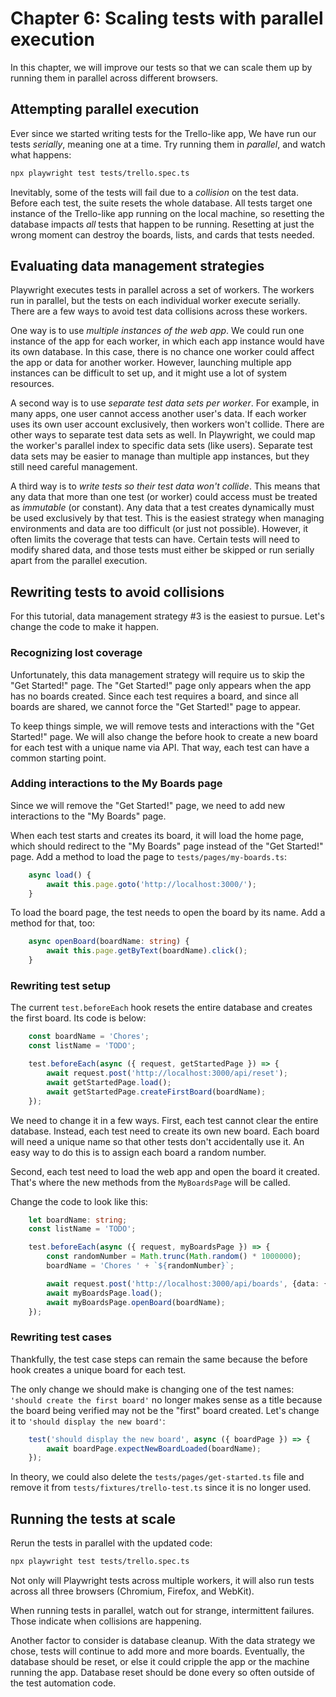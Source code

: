 # Chapter 6: Scaling tests with parallel execution

In this chapter,
we will improve our tests so that we can scale them up
by running them in parallel across different browsers.


## Attempting parallel execution

Ever since we started writing tests for the Trello-like app,
We have run our tests *serially*, meaning one at a time.
Try running them in *parallel*, and watch what happens:

```sh
npx playwright test tests/trello.spec.ts
```

Inevitably, some of the tests will fail due to a *collision* on the test data.
Before each test, the suite resets the whole database.
All tests target one instance of the Trello-like app running on the local machine,
so resetting the database impacts *all* tests that happen to be running.
Resetting at just the wrong moment can destroy the boards, lists, and cards that tests needed.


## Evaluating data management strategies

Playwright executes tests in parallel across a set of workers.
The workers run in parallel, but the tests on each individual worker execute serially.
There are a few ways to avoid test data collisions across these workers.

One way is to use *multiple instances of the web app*.
We could run one instance of the app for each worker,
in which each app instance would have its own database.
In this case, there is no chance one worker could affect the app or data for another worker.
However, launching multiple app instances can be difficult to set up,
and it might use a lot of system resources.

A second way is to use *separate test data sets per worker*.
For example, in many apps, one user cannot access another user's data.
If each worker uses its own user account exclusively, then workers won't collide.
There are other ways to separate test data sets as well.
In Playwright, we could map the worker's parallel index to specific data sets (like users).
Separate test data sets may be easier to manage than multiple app instances,
but they still need careful management.

A third way is to *write tests so their test data won't collide*.
This means that any data that more than one test (or worker) could access
must be treated as *immutable* (or constant).
Any data that a test creates dynamically must be used exclusively by that test.
This is the easiest strategy when managing environments and data are too difficult (or just not possible).
However, it often limits the coverage that tests can have.
Certain tests will need to modify shared data,
and those tests must either be skipped or run serially apart from the parallel execution.


## Rewriting tests to avoid collisions

For this tutorial, data management strategy #3 is the easiest to pursue.
Let's change the code to make it happen.


### Recognizing lost coverage

Unfortunately, this data management strategy will require us to skip the "Get Started!" page.
The "Get Started!" page only appears when the app has no boards created.
Since each test requires a board, and since all boards are shared,
we cannot force the "Get Started!" page to appear.

To keep things simple, we will remove tests and interactions with the "Get Started!" page.
We will also change the before hook to create a new board for each test with a unique name via API.
That way, each test can have a common starting point.


### Adding interactions to the My Boards page

Since we will remove the "Get Started!" page,
we need to add new interactions to the "My Boards" page.

When each test starts and creates its board, it will load the home page,
which should redirect to the "My Boards" page instead of the "Get Started!" page.
Add a method to load the page to `tests/pages/my-boards.ts`:

```typescript
    async load() {
        await this.page.goto('http://localhost:3000/');
    }
```

To load the board page, the test needs to open the board by its name.
Add a method for that, too:

```typescript
    async openBoard(boardName: string) {
        await this.page.getByText(boardName).click();
    }
```


### Rewriting test setup

The current `test.beforeEach` hook resets the entire database and creates the first board.
Its code is below: 

```typescript
    const boardName = 'Chores';
    const listName = 'TODO';

    test.beforeEach(async ({ request, getStartedPage }) => {
        await request.post('http://localhost:3000/api/reset');
        await getStartedPage.load();
        await getStartedPage.createFirstBoard(boardName);
    });
```

We need to change it in a few ways.
First, each test cannot clear the entire database.
Instead, each test need to create its own new board.
Each board will need a unique name so that other tests don't accidentally use it.
An easy way to do this is to assign each board a random number.

Second, each test need to load the web app and open the board it created.
That's where the new methods from the `MyBoardsPage` will be called.

Change the code to look like this:

```typescript
    let boardName: string;
    const listName = 'TODO';

    test.beforeEach(async ({ request, myBoardsPage }) => {
        const randomNumber = Math.trunc(Math.random() * 1000000);
        boardName = 'Chores ' + `${randomNumber}`;

        await request.post('http://localhost:3000/api/boards', {data: {name: boardName}});
        await myBoardsPage.load();
        await myBoardsPage.openBoard(boardName);
    });
```


### Rewriting test cases

Thankfully, the test case steps can remain the same
because the before hook creates a unique board for each test.

The only change we should make is changing one of the test names:
`'should create the first board'` no longer makes sense as a title
because the board being verified may not be the "first" board created.
Let's change it to `'should display the new board'`:

```typescript
    test('should display the new board', async ({ boardPage }) => {
        await boardPage.expectNewBoardLoaded(boardName);
    });
```

In theory, we could also delete the `tests/pages/get-started.ts` file
and remove it from `tests/fixtures/trello-test.ts` since it is no longer used.


## Running the tests at scale

Rerun the tests in parallel with the updated code:

```sh
npx playwright test tests/trello.spec.ts
```

Not only will Playwright tests across multiple workers,
it will also run tests across all three browsers (Chromium, Firefox, and WebKit).

When running tests in parallel, watch out for strange, intermittent failures.
Those indicate when collisions are happening.

Another factor to consider is database cleanup.
With the data strategy we chose, tests will continue to add more and more boards.
Eventually, the database should be reset,
or else it could cripple the app or the machine running the app.
Database reset should be done every so often outside of the test automation code.